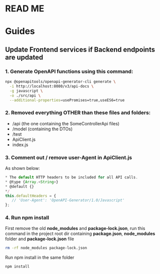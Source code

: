 # READ ME

# Guides

## Update Frontend services if Backend endpoints are updated

### 1. Generate OpenAPI functions using this command:

```sh
npx @openapitools/openapi-generator-cli generate \
  -i http://localhost:8080/v3/api-docs \
  -g javascript \
  -o ./src/api \
  --additional-properties=usePromises=true,useES6=true
```

### 2. Removed everything OTHER than these files and folders:
- /api (the one containing the SomeControllerApi files)
- /model (containing the DTOs)
- /test
- ApiClient.js
- index.js

### 3. Comment out / remove user-Agent in ApiClient.js
As shown below:

```javascript
* The default HTTP headers to be included for all API calls.
* @type {Array.<String>}
* @default {}
*/
this.defaultHeaders = {
   // 'User-Agent': 'OpenAPI-Generator/1.0/Javascript'
};
```

### 4. Run npm install
First remove the old **node_modules** and **package-lock.json**, run this command in the project root dir containing **package.json**, **node_modules** folder and **package-lock.json** file
```sh
rm -rf node_modules package-lock.json
```

Run npm install in the same folder
```sh
npm install
```

